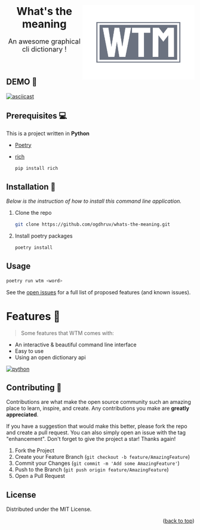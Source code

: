 <!-- PROJECT LOGO -->
<br />
<div align="center">
  <a href="https://github.com/ogdhruv/whats-the-meaning">
  <img src="images/logo.png" align="right" alt="Termtyper icon" width="300" height="200">
  </a>

  <h1 align="center">What's the meaning</h1>

  <p align="center" style="font-size:large">
    An awesome graphical cli dictionary !
    <br />
  </p>
</div>

<br>

<!--  -->
## DEMO 🎥

[![asciicast](https://asciinema.org/a/MfRK2UkKOSL1VjhNRwIlNIlzH.svg)](https://asciinema.org/a/MfRK2UkKOSL1VjhNRwIlNIlzH)

## Prerequisites 💻️

This is a project written in **Python**
* [Poetry](https://python-poetry.org/docs/#installation)


* [rich](https://github.com/Textualize/rich)

  ```bash
  pip install rich
  ```

## Installation 🔨

_Below is the instruction of how to install this command line application._

1. Clone the repo

   ```bash
   git clone https://github.com/ogdhruv/whats-the-meaning.git
   ```
2. Install poetry packages

   ```bash
   poetry install
   ```


<!-- USAGE EXAMPLES -->
## Usage
```bash
poetry run wtm <word>
```

See the [open issues](https://github.com/ogdhruv/whats-the-meaning/issues) for a full list of proposed features (and known issues).

# Features 🌟

> Some features that WTM comes with:

- An interactive & beautiful command line interface
- Easy to use
- Using an open dictionary api

[![python](https://forthebadge.com/images/badges/made-with-python.svg)](https://python.org)

<!-- CONTRIBUTING -->
## Contributing 🤝

Contributions are what make the open source community such an amazing place to learn, inspire, and create. Any contributions you make are **greatly appreciated**.

If you have a suggestion that would make this better, please fork the repo and create a pull request. You can also simply open an issue with the tag "enhancement".
Don't forget to give the project a star! Thanks again!

1. Fork the Project
2. Create your Feature Branch (`git checkout -b feature/AmazingFeature`)
3. Commit your Changes (`git commit -m 'Add some AmazingFeature'`)
4. Push to the Branch (`git push origin feature/AmazingFeature`)
5. Open a Pull Request

<!-- LICENSE -->
## License

Distributed under the MIT License.

<p align="right">(<a href="#readme-top">back to top</a>)</p>
